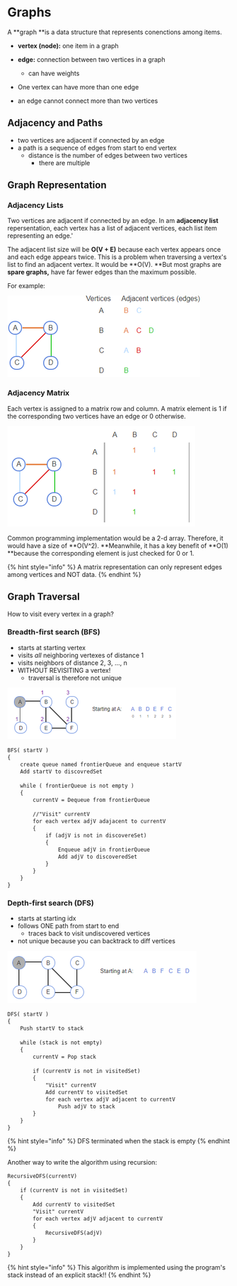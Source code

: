 # Graphs

A **graph **is a data structure that represents conenctions among items.

* **vertex (node):** one item in a graph
* **edge:** connection between two vertices in a graph
  * can have weights



* One vertex can have more than one edge
* an edge cannot connect more than two vertices

## Adjacency and Paths

* two vertices are adjacent if connected by an edge&#x20;
* a path is a sequence of edges from start to end vertex
  * distance is the number of edges between two vertices
    * there are multiple&#x20;

## Graph Representation

### Adjacency Lists&#x20;

Two vertices are adjacent if connected by an edge. In am **adjacency list** repersentation, each vertex has a list of adjacent vertices, each list item representing an edge.'

The adjacent list size will be **O(V + E)**  because each vertex appears once and each edge appears twice. This is a problem when traversing a vertex's list to find an adjacent vertex. It would be **O(V). **But most graphs are **spare graphs,** have far fewer edges than the maximum possible.

For example:&#x20;

![](<../.gitbook/assets/image (12) (1) (1).png>)

### Adjacency Matrix

Each vertex is assigned to a matrix row and column. A matrix element is 1 if the corresponding two vertices have an edge or 0 otherwise.

![](<../.gitbook/assets/image (13) (1).png>)

Common programming implementation would be a 2-d array. Therefore, it would have a size of **O(V^2). **Meanwhile, it has a key benefit of **O(1) **because the corresponding element is just checked for 0 or 1.

{% hint style="info" %}
A matrix representation can only represent edges among vertices and NOT data.
{% endhint %}

## Graph Traversal

How to visit every vertex in a graph?

### Breadth-first search (BFS)

* starts at starting vertex
* visits _all_ neighboring vertexes of distance 1
* visits neighbors of distance 2, 3, ..., n
* WITHOUT REVISITING a vertex!
  * traversal is therefore not unique&#x20;

![](<../.gitbook/assets/image (12) (1).png>)

```clike
BFS( startV )
{
    create queue named frontierQueue and enqueue startV
    Add startV to discovredSet
    
    while ( frontierQueue is not empty ) 
    {
        currentV = Dequeue from frontierQueue
        
        //"Visit" currentV
        for each vertex adjV adajacent to currentV
        {
            if (adjV is not in discovereSet)
            {
                Enqueue adjV in frontierQueue
                Add adjV to discoveredSet
            }
        }
    }
}
```

### Depth-first search (DFS)

* starts at starting idx
* follows ONE path from start to end&#x20;
  * traces back to visit undiscovered vertices
* not unique because you can backtrack to diff vertices

![](<../.gitbook/assets/image (14).png>)

```
DFS( startV )
{
    Push startV to stack
    
    while (stack is not empty)
    {
        currentV = Pop stack
        
        if (currentV is not in visitedSet)
        {
            "Visit" currentV
            Add currentV to visitedSet
            for each vertex adjV adjacent to currentV
                Push adjV to stack
        }
    }
}
```

{% hint style="info" %}
DFS terminated when the stack is empty
{% endhint %}

Another way to write the algorithm using recursion:

```
RecursiveDFS(currentV)
{
    if (currentV is not in visitedSet)
    {
        Add currentV to visitedSet
        "Visit" currentV
        for each vertex adjV adjacent to currentV
        {
            RecursiveDFS(adjV)
        }
    }
}
```

{% hint style="info" %}
This algorithm is implemented using the program's stack instead of an explicit stack!!
{% endhint %}

